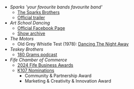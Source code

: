 #
- _Sparks 'your favourite bands favourite band'_
  - [The Sparks Brothers](https://www.imdb.com/title/tt8610436/)
  - [Official trailer](https://www.imdb.com/video/vi1807859737/)
- _Art School Dancing_ 
  - [Official Facebook Page](https://www.facebook.com/groups/111016498936043)
  - [Show archive](https://unlistenablerubbish.wordpress.com)
- _The Motors_
  - Old Grey Whistle Test (1978): [Dancing The Night Away](https://www.youtube.com/watch?v=a8X1EKyhLHw)
- _Teskey Brothers_ 
  - [180 Grams podcast](https://open.spotify.com/show/5n49kEwq2st3GST82veWoI)
- _Fife Chamber of Commerce_ 
  - [2024 Fife Business Awards](https://fifebusinessawards.com)
  - [K107 Nominations](https://fifebusinessawards.com/award-finalists/)
    - Community & Partnership Award
    - Marketing & Creativity & Innovation Award
